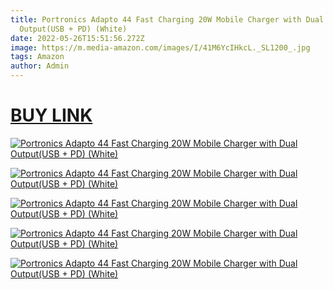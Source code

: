 ```yaml
---
title: Portronics Adapto 44 Fast Charging 20W Mobile Charger with Dual
  Output(USB + PD) (White)
date: 2022-05-26T15:51:56.272Z
image: https://m.media-amazon.com/images/I/41M6YcIHkcL._SL1200_.jpg
tags: Amazon
author: Admin
---
```

# [BUY LINK](https://amzn.to/3adNdI0)

[![Portronics Adapto 44 Fast Charging 20W Mobile Charger with Dual Output(USB + PD) (White)](https://m.media-amazon.com/images/I/61oMvPrB6vL._SL1200_.jpg)](https://amzn.to/3adNdI0)

[![Portronics Adapto 44 Fast Charging 20W Mobile Charger with Dual Output(USB + PD) (White)](https://m.media-amazon.com/images/I/51zxzt-PhHL._SL1200_.jpg)](https://amzn.to/3adNdI0)

[![Portronics Adapto 44 Fast Charging 20W Mobile Charger with Dual Output(USB + PD) (White)](https://m.media-amazon.com/images/I/61CjWTtbzvL._SL1200_.jpg)](https://amzn.to/3adNdI0)

[![Portronics Adapto 44 Fast Charging 20W Mobile Charger with Dual Output(USB + PD) (White)](https://m.media-amazon.com/images/I/61CLvxuL75L._SL1200_.jpg)](https://amzn.to/3adNdI0)

[![Portronics Adapto 44 Fast Charging 20W Mobile Charger with Dual Output(USB + PD) (White)](https://m.media-amazon.com/images/I/616CHJi+lXL._SL1200_.jpg)](https://amzn.to/3adNdI0)
